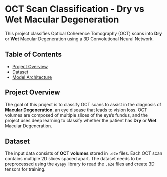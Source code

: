 # OCT Scan Classification - Dry vs Wet Macular Degeneration

This project classifies Optical Coherence Tomography (OCT) scans into **Dry** or **Wet** Macular Degeneration using a 3D Convolutional Neural Network.

## Table of Contents
- [Project Overview](#project-overview)
- [Dataset](#dataset)
- [Model Architecture](#model-architecture)


## Project Overview
The goal of this project is to classify OCT scans to assist in the diagnosis of **Macular Degeneration**, an eye disease that leads to vision loss. OCT volumes are composed of multiple slices of the eye’s fundus, and the project uses deep learning to classify whether the patient has **Dry** or **Wet** Macular Degeneration.

## Dataset
The input data consists of **OCT volumes** stored in `.e2e` files. Each OCT scan contains multiple 2D slices spaced apart.
The dataset needs to be preprocessed using the `eyepy` library to read the `.e2e` files and create 3D tensors for training.
